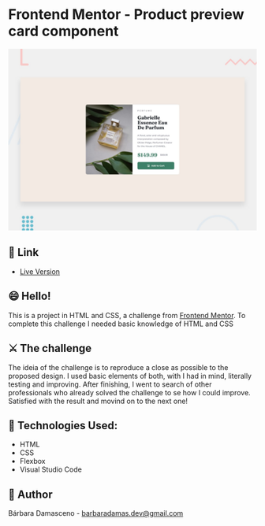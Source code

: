 # Frontend Mentor - Product preview card component

![Design preview for the Product preview card component coding challenge](./design/desktop-preview.jpg)

## 🔗 Link

- [Live Version](https://barbaradamasdev.github.io/product-preview-card-component-main/)

## 😄 Hello! 

This is a project in HTML and CSS, a challenge from [Frontend Mentor](https://www.frontendmentor.io).
To complete this challenge I needed basic knowledge of HTML and CSS

## ⚔️ The challenge 

The ideia of the challenge is to reproduce a close as possible to the proposed design. I used basic elements of both, with I had in mind, literally testing and improving. After finishing, I went to search of other professionals who already solved the challenge to se how I could improve. Satisfied with the result and movind on to the next one!

## 💾 Technologies Used: 
- HTML
- CSS
- Flexbox
- Visual Studio Code

## 🐼 Author 
Bárbara Damasceno - barbaradamas.dev@gmail.com
